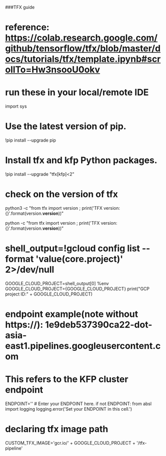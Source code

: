 
###TFX guide
# reference: https://colab.research.google.com/github/tensorflow/tfx/blob/master/docs/tutorials/tfx/template.ipynb#scrollTo=Hw3nsooU0okv


# run these in your local/remote IDE
import sys
# Use the latest version of pip.
!pip install --upgrade pip
# Install tfx and kfp Python packages.
!pip install --upgrade "tfx[kfp]<2"


# check on the version of tfx
python3 -c "from tfx import version ; print('TFX version: {}'.format(version.__version__))"

python -c "from tfx import version ; print('TFX version: {}'.format(version.__version__))"


# shell_output=!gcloud config list --format 'value(core.project)' 2>/dev/null
GOOGLE_CLOUD_PROJECT=shell_output[0]
%env GOOGLE_CLOUD_PROJECT={GOOGLE_CLOUD_PROJECT}
print("GCP project ID:" + GOOGLE_CLOUD_PROJECT)


# endpoint example(note without https://): 1e9deb537390ca22-dot-asia-east1.pipelines.googleusercontent.com 


# This refers to the KFP cluster endpoint
ENDPOINT='' # Enter your ENDPOINT here.
if not ENDPOINT:
    from absl import logging
    logging.error('Set your ENDPOINT in this cell.')


# declaring tfx image path
CUSTOM_TFX_IMAGE='gcr.io/' + GOOGLE_CLOUD_PROJECT + '/tfx-pipeline'